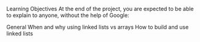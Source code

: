 Learning Objectives
At the end of the project, you are expected to be able to explain to anyone, without the help of Google:

General
When and why using linked lists vs arrays
How to build and use linked lists
